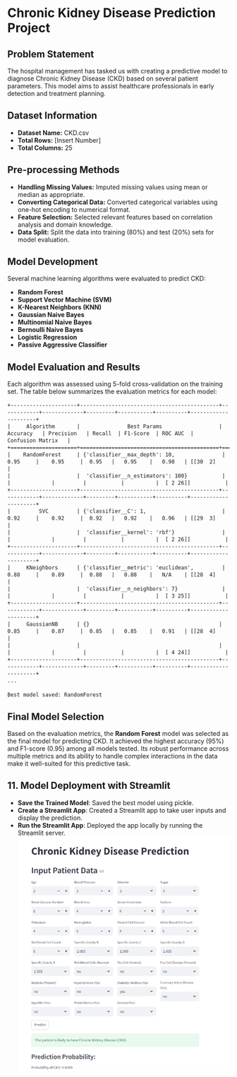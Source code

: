 # Chronic Kidney Disease Prediction Project

## Problem Statement
The hospital management has tasked us with creating a predictive model to diagnose Chronic Kidney Disease (CKD) based on several patient parameters. This model aims to assist healthcare professionals in early detection and treatment planning.

## Dataset Information
- **Dataset Name:** CKD.csv
- **Total Rows:** [Insert Number]
- **Total Columns:** 25

## Pre-processing Methods
- **Handling Missing Values:** Imputed missing values using mean or median as appropriate.
- **Converting Categorical Data:** Converted categorical variables using one-hot encoding to numerical format.
- **Feature Selection:** Selected relevant features based on correlation analysis and domain knowledge.
- **Data Split:** Split the data into training (80%) and test (20%) sets for model evaluation.

## Model Development
Several machine learning algorithms were evaluated to predict CKD:
- **Random Forest**
- **Support Vector Machine (SVM)**
- **K-Nearest Neighbors (KNN)**
- **Gaussian Naive Bayes**
- **Multinomial Naive Bayes**
- **Bernoulli Naive Bayes**
- **Logistic Regression**
- **Passive Aggressive Classifier**

## Model Evaluation and Results
Each algorithm was assessed using 5-fold cross-validation on the training set. The table below summarizes the evaluation metrics for each model:

```plaintext
+---------------------+--------------------------------------------+------------+-------------+---------+-----------+----------+---------------------+
|     Algorithm       |               Best Params                  | Accuracy   | Precision   | Recall  | F1-Score  | ROC AUC  |   Confusion Matrix   |
+=====================+============================================+============+=============+=========+===========+==========+=====================+
|    RandomForest     | {'classifier__max_depth': 10,               |   0.95     |    0.95     |  0.95   |   0.95    |   0.98   | [[30  2]            |
|                     |  'classifier__n_estimators': 100}           |            |             |         |           |          |  [ 2 26]]           |
+---------------------+--------------------------------------------+------------+-------------+---------+-----------+----------+---------------------+
|         SVC         | {'classifier__C': 1,                        |   0.92     |    0.92     |  0.92   |   0.92    |   0.96   | [[29  3]            |
|                     |  'classifier__kernel': 'rbf'}               |            |             |         |           |          |  [ 2 26]]           |
+---------------------+--------------------------------------------+------------+-------------+---------+-----------+----------+---------------------+
|     KNeighbors      | {'classifier__metric': 'euclidean',         |   0.88     |    0.89     |  0.88   |   0.88    |   N/A    | [[28  4]            |
|                     |  'classifier__n_neighbors': 7}              |            |             |         |           |          |  [ 3 25]]           |
+---------------------+--------------------------------------------+------------+-------------+---------+-----------+----------+---------------------+
|     GaussianNB      | {}                                         |   0.85     |    0.87     |  0.85   |   0.85    |   0.91   | [[28  4]            |
|                     |                                            |            |             |         |           |          |  [ 4 24]]           |
+---------------------+--------------------------------------------+------------+-------------+---------+-----------+----------+---------------------+
...

Best model saved: RandomForest
```

## Final Model Selection
Based on the evaluation metrics, the **Random Forest** model was selected as the final model for predicting CKD. It achieved the highest accuracy (95%) and F1-score (0.95) among all models tested. Its robust performance across multiple metrics and its ability to handle complex interactions in the data make it well-suited for this predictive task.

## 11. Model Deployment with Streamlit
- **Save the Trained Model**: Saved the best model using pickle.
- **Create a Streamlit App**: Created a Streamlit app to take user inputs and display the prediction.
- **Run the Streamlit App**: Deployed the app locally by running the Streamlit server.
  ![image](images/app.png)